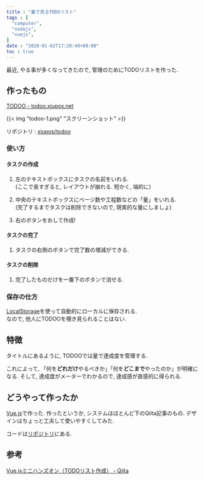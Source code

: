 ```yaml
---
title : "量で見るTODOリスト"
tags : [
  "computer",
  "nodejs",
  "vuejs",
]
date : "2020-01-02T17:20:40+09:00"
toc : true
---
```


最近, やる事が多くなってきたので, 管理のためにTODOリストを作った.
<!--more-->


## 作ったもの

[TODOO - todoo.xiupos.net](https://todoo.xiupos.net/)

{{< img "todoo-1.png" "スクリーンショット" >}}

リポジトリ : [xiupos/todoo](https://github.com/xiupos/todoo)

### 使い方

#### タスクの作成

1. 左のテキストボックスにタスクの名前をいれる.   
(ここで長すぎると, レイアウトが崩れる. 短かく, 端的に)

1. 中央のテキストボックスにページ数や工程数などの「量」をいれる.   
(完了するまでタスクは削除できないので, 現実的な量にしましょ)

1. 右のボタンをおして作成!

#### タスクの完了

1. タスクの右側のボタンで完了数の増減ができる.

#### タスクの削除

1. 完了したものだけを一番下のボタンで消せる.

### 保存の仕方

[LocalStorage](https://www.w3schools.com/html/html5_webstorage.asp)を使って自動的にローカルに保存される.   
なので, 他人にTODOOを覗き見られることはない.


## 特徴

タイトルにあるように, TODOOでは量で達成度を管理する.

これによって, 「何を**どれだけ**やるべきか」「何を**どこまで**やったのか」が明確になる. そして, 達成度がメーターでわかるので, 達成感が直感的に得られる.

## どうやって作ったか

[Vue.js](https://vuejs.org/)で作った. 作ったというか, システムはほとんど下のQiita記事のもの. デザインはちょっと工夫して使いやすくしてみた.

コードは[リポジトリ](https://github.com/xiupos/todoo)にある.

## 参考

[Vue.jsミニハンズオン（TODOリスト作成） - Qiita](https://qiita.com/moonglows76/items/358ef3cd1566c38ece3a)
